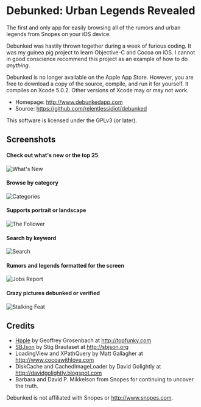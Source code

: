 Debunked: Urban Legends Revealed
========

The first and only app for easily browsing all of the rumors and urban legends from Snopes on your iOS device.

Debunked was hastily thrown together during a week of furious coding. It was my guinea pig project to learn Objective-C and Cocoa on iOS. I cannot in good conscience recommend this project as an example of how to do _anything_.

Debunked is no longer available on the Apple App Store. However, you are free to download a copy of the source, compile, and run it for yourself. It compiles on Xcode 5.0.2. Other versions of Xcode may or may not work.

* Homepage: http://www.debunkedapp.com
* Source: https://github.com/relentlessidiot/debunked

This software is licensed under the GPLv3 (or later).

Screenshots
-----------
#### Check out what's new or the top 25
![What's New](https://raw.github.com/RelentlessIdiot/Debunked/master/Project%20Support/Images/Screenshots/whats-new.png "What's New")
 
#### Browse by category
![Categories](https://raw.github.com/RelentlessIdiot/Debunked/master/Project%20Support/Images/Screenshots/categories.png "Categories")

#### Supports portrait or landscape
![The Follower](https://raw.github.com/RelentlessIdiot/Debunked/master/Project%20Support/Images/Screenshots/the-follower.png "The Follower")

#### Search by keyword
![Search](https://raw.github.com/RelentlessIdiot/Debunked/master/Project%20Support/Images/Screenshots/search.png "Search")

#### Rumors and legends formatted for the screen
![Jobs Report](https://raw.github.com/RelentlessIdiot/Debunked/master/Project%20Support/Images/Screenshots/jobs-report.png "Jobs Report")

#### Crazy pictures debunked or verified
![Stalking Feat](https://raw.github.com/RelentlessIdiot/Debunked/master/Project%20Support/Images/Screenshots/stalking-feat.png "Stalking Feat")

Credits
-------
* [Hpple](https://github.com/topfunky/hpple) by Geoffrey Grosenbach at http://topfunky.com
* [SBJson](https://github.com/stig/json-framework) by Stig Brautaset at http://sbjson.org
* LoadingView and XPathQuery by Matt Gallagher at http://www.cocoawithlove.com
* DiskCache and CachedImageLoader by David Golightly at http://davidgolightly.blogspot.com
* Barbara and David P. Mikkelson from Snopes for continuing to uncover the truth.

Debunked is not affiliated with Snopes or http://www.snopes.com.
